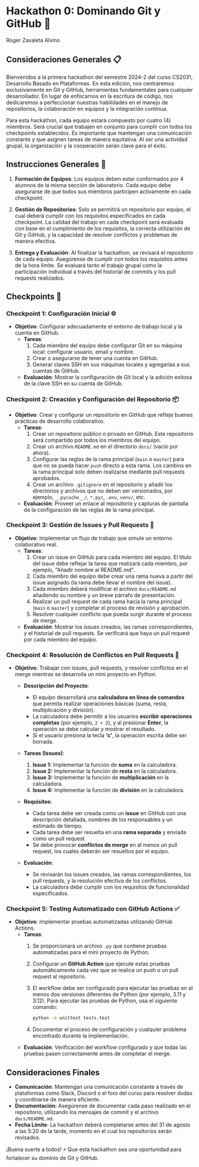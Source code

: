# Hackathon 0: Dominando Git y GitHub 🚀

Roger Zavaleta Alvino

## Consideraciones Generales 📋

Bienvenidos a la primera hackathon del semestre 2024-2 del curso CS2031, Desarrollo Basado en Plataformas. En esta edición, nos centraremos exclusivamente en Git y GitHub, herramientas fundamentales para cualquier desarrollador. En lugar de enfocarnos en la escritura de código, nos dedicaremos a perfeccionar nuestras habilidades en el manejo de repositorios, la colaboración en equipos y la integración continua.

Para esta hackathon, cada equipo estará compuesto por cuatro (4) miembros. Será crucial que trabajen en conjunto para cumplir con todos los checkpoints establecidos. Es importante que mantengan una comunicación constante y que asignen tareas de manera equitativa. Al ser una actividad grupal, la organización y la cooperación serán clave para el éxito.

## Instrucciones Generales 📝

1. **Formación de Equipos**: Los equipos deben estar conformados por 4 alumnos de la misma sección de laboratorio. Cada equipo debe asegurarse de que todos sus miembros participen activamente en cada checkpoint.

2. **Gestión de Repositorios**: Solo se permitirá un repositorio por equipo, el cual deberá cumplir con los requisitos especificados en cada checkpoint. La calidad del trabajo en cada checkpoint será evaluada con base en el cumplimiento de los requisitos, la correcta utilización de Git y GitHub, y la capacidad de resolver conflictos y problemas de manera efectiva.

3. **Entrega y Evaluación**: Al finalizar la hackathon, se revisará el repositorio de cada equipo. Asegúrense de cumplir con todos los requisitos antes de la hora límite. Se evaluará tanto el trabajo grupal como la participación individual a través del historial de commits y los pull requests realizados.

## Checkpoints 📌

### **Checkpoint 1: Configuración Inicial** ⚙️

- **Objetivo**: Configurar adecuadamente el entorno de trabajo local y la cuenta en GitHub.
  - **Tareas**:
    1. Cada miembro del equipo debe configurar Git en su máquina local: configurar usuario, email y nombre.
    2. Crear o asegurarse de tener una cuenta en GitHub.
    3. Generar claves SSH en sus máquinas locales y agregarlas a sus cuentas de GitHub.
  - **Evaluación**: Mostrar la configuración de Git local y la adición exitosa de la clave SSH en su cuenta de GitHub.

### **Checkpoint 2: Creación y Configuración del Repositorio** 📦

- **Objetivo**: Crear y configurar un repositorio en GitHub que refleje buenas prácticas de desarrollo colaborativo.
  - **Tareas**:
    1. Crear un repositorio público o privado en GitHub. Este repositorio será compartido por todos los miembros del equipo.
    2. Crear un archivo `README.md` en el directorio `docs/` (vacío por ahora).
    3. Configurar las reglas de la rama principal (`main` o `master`) para que no se pueda hacer `push` directo a esta rama. Los cambios en la rama principal solo deben realizarse mediante pull requests aprobados.
    4. Crear un archivo `.gitignore` en el repositorio y añadir los directorios y archivos que no deben ser versionados, por ejemplo, `__pycache__/`, `*.pyc`, `.env`, `venv/`, etc.
  - **Evaluación**: Proveer un enlace al repositorio y capturas de pantalla de la configuración de las reglas de la rama principal.

### **Checkpoint 3: Gestión de Issues y Pull Requests** 🔄

- **Objetivo**: Implementar un flujo de trabajo que simule un entorno colaborativo real.
  - **Tareas**:
    1. Crear un issue en GitHub para cada miembro del equipo. El título del issue debe reflejar la tarea que realizará cada miembro, por ejemplo, "Añadir nombre al README.md".
    2. Cada miembro del equipo debe crear una rama nueva a partir del issue asignado (la rama debe llevar el nombre del issue).
    3. Cada miembro deberá modificar el archivo `docs/README.md` añadiendo su nombre y un breve párrafo de presentación.
    4. Realizar un pull request de cada rama hacia la rama principal (`main` o `master`) y completar el proceso de revisión y aprobación.
    5. Resolver cualquier conflicto que pueda surgir durante el proceso de merge.
  - **Evaluación**: Mostrar los issues creados, las ramas correspondientes, y el historial de pull requests. Se verificará que haya un pull request por cada miembro del equipo.

### **Checkpoint 4: Resolución de Conflictos en Pull Requests** 🔧

- **Objetivo**: Trabajar con issues, pull requests, y resolver conflictos en el merge mientras se desarrolla un mini proyecto en Python.

  - **Descripción del Proyecto**:
    - El equipo desarrollará una **calculadora en línea de comandos** que permita realizar operaciones básicas (suma, resta, multiplicación y división).
    - La calculadora debe permitir a los usuarios **escribir operaciones completas** (por ejemplo, `2 + 2`), y al presionar **Enter**, la operación se debe calcular y mostrar el resultado.
    - Si el usuario presiona la tecla **'c'**, la operación escrita debe ser borrada.

  - **Tareas (Issues)**:
    1. **Issue 1:** Implementar la función de **suma** en la calculadora.
    2. **Issue 2:** Implementar la función de **resta** en la calculadora.
    3. **Issue 3:** Implementar la función de **multiplicación** en la calculadora.
    4. **Issue 4:** Implementar la función de **división** en la calculadora.

  - **Requisitos**:
    - Cada tarea debe ser creada como un **issue** en GitHub con una descripción detallada, nombres de los responsables y un estimado de tiempo.
    - Cada tarea debe ser resuelta en una **rama separada** y enviada como un pull request.
    - Se debe provocar **conflictos de merge** en al menos un pull request, los cuales deberán ser resueltos por el equipo.

  - **Evaluación**:
    - Se revisarán los issues creados, las ramas correspondientes, los pull requests, y la resolución efectiva de los conflictos.
    - La calculadora debe cumplir con los requisitos de funcionalidad especificados.

### **Checkpoint 5: Testing Automatizado con GitHub Actions** ✅

- **Objetivo**: Implementar pruebas automatizadas utilizando GitHub Actions.
  - **Tareas**:
    1. Se proporcionará un archivo `.py` que contiene pruebas automatizadas para el mini proyecto de Python.
    2. Configurar un **GitHub Action** que ejecute estas pruebas automáticamente cada vez que se realice un push o un pull request al repositorio.
    3. El workflow debe ser configurado para ejecutar las pruebas en al menos dos versiones diferentes de Python (por ejemplo, 3.11 y 3.12). Para ejecutar las pruebas de Python, usa el siguiente comando:

          ```sh
          python -m unittest tests.test
          ```

    4. Documentar el proceso de configuración y cualquier problema encontrado durante la implementación.
  - **Evaluación**: Verificación del workflow configurado y que todas las pruebas pasen correctamente antes de completar el merge.

## Consideraciones Finales

- **Comunicación**: Mantengan una comunicación constante a través de plataformas como Slack, Discord o el foro del curso para resolver dudas y coordinarse de manera eficiente.
- **Documentación**: Asegúrense de documentar cada paso realizado en el repositorio, utilizando los mensajes de commit y el archivo `docs/README.md`.
- **Fecha Límite**: La hackathon deberá completarse antes del 31 de agosto a las 5:20 de la tarde, momento en el cual los repositorios serán revisados.

¡Buena suerte a todos! ⚡ Que esta hackathon sea una oportunidad para fortalecer su dominio de Git y GitHub.
